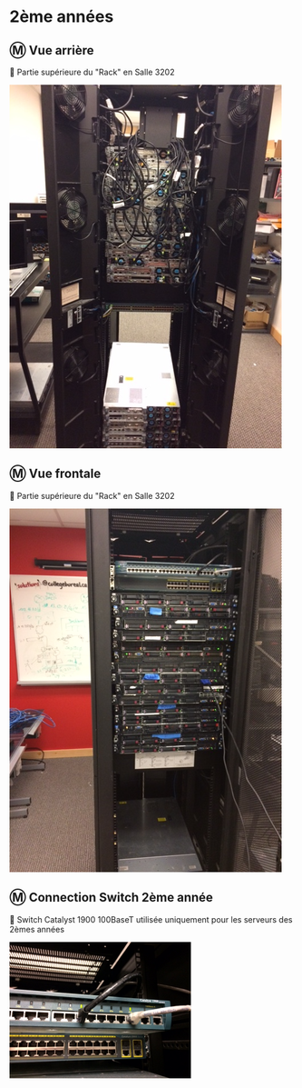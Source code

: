 # 2ème années

## :m: Vue arrière

:pushpin: Partie supérieure du "Rack" en Salle 3202

<img src="images/IMG_1845.png"></img>

## :m: Vue frontale

:pushpin: Partie supérieure du "Rack" en Salle 3202

<img src="images/IMG_1846.png"></img>


## :m: Connection Switch 2ème année

:pushpin: Switch Catalyst 1900 100BaseT utilisée uniquement pour les serveurs des 2èmes années

<img src="images/IMG_1847.JPG" width="320" height="240"></img>


